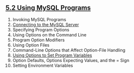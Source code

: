 ## [5.2 Using MySQL Programs](http://dev.mysql.com/doc/refman/5.7/en/programs-using.html)

1. Invoking MySQL Programs
1. [Connecting to the MySQL Server](./2.md)
1. Specifying Program Options
1. Using Options on the Command Line
1. Program Option Modifiers
1. Using Option Files
1. Command-Line Options that Affect Option-File Handling
1. [Using Options to Set Program Variables](./8.md)
1. Option Defaults, Options Expecting Values, and the = Sign
1. Setting Environment Variables